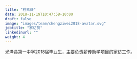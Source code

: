 ```yaml
---
title: "程紫薇"
date: 2018-11-19T10:47:58+10:00
draft: false
image: "images/team/chengziwei2018-avatar.svg"
jobtitle: "家访员"
linkedinurl: ""
weight: 4
---
```


光泽县第一中学2018届毕业生，主要负责薪传助学项目的家访工作。

